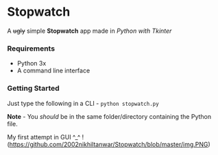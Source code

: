 # Stopwatch
A ~~ugly~~ simple **Stopwatch** app made in *Python with Tkinter*

### Requirements
* Python 3x
* A command line interface

### Getting Started
Just type the following in a CLI -
```python stopwatch.py```

**Note** - You *should* be in the same folder/directory containing the Python file.

My first attempt in GUI ^\_^
!(https://github.com/2002nikhiltanwar/Stopwatch/blob/master/img.PNG)
